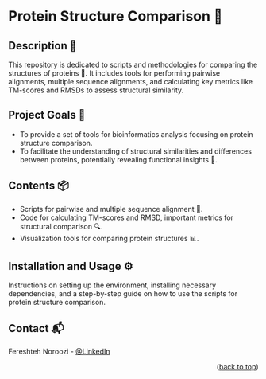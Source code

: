# Protein Structure Comparison 🧬

## Description 📝
This repository is dedicated to scripts and methodologies for comparing the structures of proteins 🔄. It includes tools for performing pairwise alignments, multiple sequence alignments, and calculating key metrics like TM-scores and RMSDs to assess structural similarity.

## Project Goals 🎯
- To provide a set of tools for bioinformatics analysis focusing on protein structure comparison.
- To facilitate the understanding of structural similarities and differences between proteins, potentially revealing functional insights 🤔.

## Contents 📦
- Scripts for pairwise and multiple sequence alignment 🔀.
- Code for calculating TM-scores and RMSD, important metrics for structural comparison 🔍.
- Visualization tools for comparing protein structures 📊.

## Installation and Usage ⚙️
Instructions on setting up the environment, installing necessary dependencies, and a step-by-step guide on how to use the scripts for protein structure comparison.

## Contact 📬

Fereshteh Noroozi - [@LinkedIn](https://ir.linkedin.com/in/fereshteh-noroozi-a90886118?original_referer=https%3A%2F%2Fwww.google.com%2F) 

<p align="right">(<a href="#readme-top">back to top</a>)</p>
